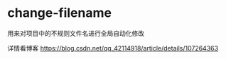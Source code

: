 # change-filename
用来对项目中的不规则文件名进行全局自动化修改

详情看博客
https://blog.csdn.net/qq_42114918/article/details/107264363
